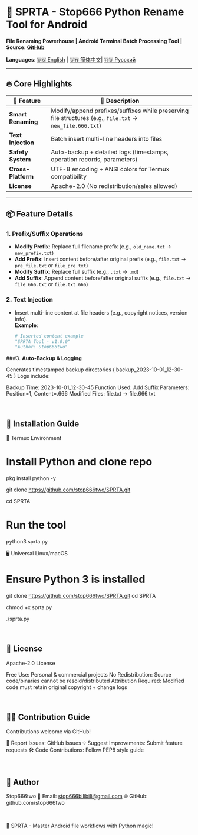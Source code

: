 # 🚀 SPRTA - Stop666 Python Rename Tool for Android  
**File Renaming Powerhouse | Android Terminal Batch Processing Tool | Source: [GitHub](https://github.com/stop666two/SPRTA/tree/f7fee9a7eca66fc10f6c9fe2ceda3997be59690b)**  

**Languages**: [🇺🇸 English](README.md) | [🇨🇳 简体中文](https://github.com/stop666two/SPRTA/blob/332a82837d57791498e611b9db2e1dd1c9940c2e/Introduce/Chinese.md)| [🇷🇺 Русский](https://github.com/stop666two/SPRTA/blob/332a82837d57791498e611b9db2e1dd1c9940c2e/Introduce/Русский.md)

---

## 🔥 **Core Highlights**  
| 🌟 Feature | 📌 Description |  
|-----------|----------------|  
| **Smart Renaming** | Modify/append prefixes/suffixes while preserving file structures (e.g., `file.txt` → `new_file.666.txt`) |  
| **Text Injection** | Batch insert multi-line headers into files |  
| **Safety System** | Auto-backup + detailed logs (timestamps, operation records, parameters) |  
| **Cross-Platform** | UTF-8 encoding + ANSI colors for Termux compatibility |  
| **License** | Apache-2.0 (No redistribution/sales allowed) |  

---

## 📦 **Feature Details**  
### 1. **Prefix/Suffix Operations**  
- **Modify Prefix**: Replace full filename prefix (e.g., `old_name.txt` → `new_prefix.txt`)  
- **Add Prefix**: Insert content before/after original prefix (e.g., `file.txt` → `pre_file.txt` or `file_pre.txt`)  
- **Modify Suffix**: Replace full suffix (e.g., `.txt` → `.md`)  
- **Add Suffix**: Append content before/after original suffix (e.g., `file.txt` → `file.666.txt` or `file.txt.666`)  

### 2. **Text Injection**  
- Insert multi-line content at file headers (e.g., copyright notices, version info).  
  **Example**:  
  ```python
  # Inserted content example
  "SPRTA Tool - v1.0.0"
  "Author: Stop666two"

###3. **Auto-Backup & Logging**

Generates timestamped backup directories ( backup_2023-10-01_12-30-45 )
Logs include:

Backup Time: 2023-10-01_12-30-45
Function Used: Add Suffix
Parameters: Position=1, Content=.666
Modified Files:
file.txt -> file.666.txt

 

## 📌 **Installation Guide**

📱 Termux Environment

# Install Python and clone repo
pkg install python -y

git clone https://github.com/stop666two/SPRTA.git

cd SPRTA

# Run the tool
python3 sprta.py

🖥️ Universal Linux/macOS

# Ensure Python 3 is installed
git clone https://github.com/stop666two/SPRTA.git
cd SPRTA

chmod +x sprta.py

./sprta.py

 

## 📎 **License**

Apache-2.0 License

Free Use: Personal & commercial projects
No Redistribution: Source code/binaries cannot be resold/distributed
Attribution Required: Modified code must retain original copyright + change logs

 

## 🧑‍💻 **Contribution Guide**

Contributions welcome via GitHub!

🐛 Report Issues: GitHub Issues
💡 Suggest Improvements: Submit feature requests
🛠️ Code Contributions: Follow PEP8 style guide

 

## 👤 **Author**

Stop666two
📧 Email: stop666bilibili@gmail.com
🌐 GitHub: github.com/stop666two

 

🌟 SPRTA - Master Android file workflows with Python magic!
